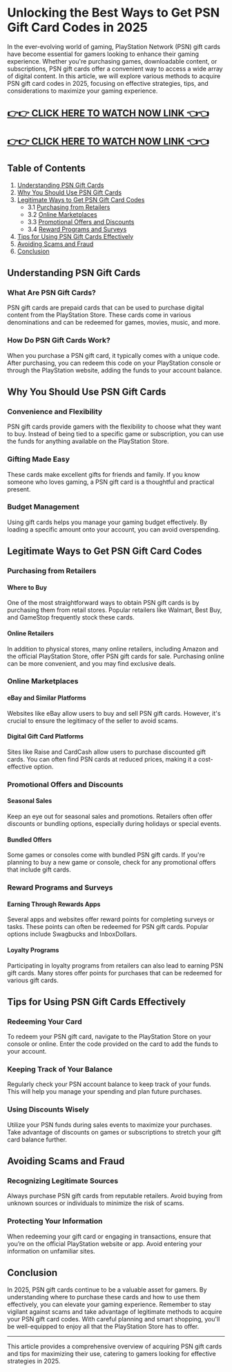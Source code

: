 # Unlocking the Best Ways to Get PSN Gift Card Codes in 2025

In the ever-evolving world of gaming, PlayStation Network (PSN) gift cards have become essential for gamers looking to enhance their gaming experience. Whether you're purchasing games, downloadable content, or subscriptions, PSN gift cards offer a convenient way to access a wide array of digital content. In this article, we will explore various methods to acquire PSN gift card codes in 2025, focusing on effective strategies, tips, and considerations to maximize your gaming experience.

[👉👉 CLICK HERE TO WATCH NOW LINK 👈👈](https://appbitly.com/cuafm)
-
[👉👉 CLICK HERE TO WATCH NOW LINK 👈👈](https://appbitly.com/cuafm)
-


## Table of Contents

1. [Understanding PSN Gift Cards](#understanding-psn-gift-cards)
2. [Why You Should Use PSN Gift Cards](#why-you-should-use-psn-gift-cards)
3. [Legitimate Ways to Get PSN Gift Card Codes](#legitimate-ways-to-get-psn-gift-card-codes)
   - 3.1 [Purchasing from Retailers](#purchasing-from-retailers)
   - 3.2 [Online Marketplaces](#online-marketplaces)
   - 3.3 [Promotional Offers and Discounts](#promotional-offers-and-discounts)
   - 3.4 [Reward Programs and Surveys](#reward-programs-and-surveys)
4. [Tips for Using PSN Gift Cards Effectively](#tips-for-using-psn-gift-cards-effectively)
5. [Avoiding Scams and Fraud](#avoiding-scams-and-fraud)
6. [Conclusion](#conclusion)

## Understanding PSN Gift Cards

### What Are PSN Gift Cards?

PSN gift cards are prepaid cards that can be used to purchase digital content from the PlayStation Store. These cards come in various denominations and can be redeemed for games, movies, music, and more.

### How Do PSN Gift Cards Work?

When you purchase a PSN gift card, it typically comes with a unique code. After purchasing, you can redeem this code on your PlayStation console or through the PlayStation website, adding the funds to your account balance.

## Why You Should Use PSN Gift Cards

### Convenience and Flexibility

PSN gift cards provide gamers with the flexibility to choose what they want to buy. Instead of being tied to a specific game or subscription, you can use the funds for anything available on the PlayStation Store.

### Gifting Made Easy

These cards make excellent gifts for friends and family. If you know someone who loves gaming, a PSN gift card is a thoughtful and practical present.

### Budget Management

Using gift cards helps you manage your gaming budget effectively. By loading a specific amount onto your account, you can avoid overspending.

## Legitimate Ways to Get PSN Gift Card Codes

### Purchasing from Retailers

#### Where to Buy

One of the most straightforward ways to obtain PSN gift cards is by purchasing them from retail stores. Popular retailers like Walmart, Best Buy, and GameStop frequently stock these cards.

#### Online Retailers

In addition to physical stores, many online retailers, including Amazon and the official PlayStation Store, offer PSN gift cards for sale. Purchasing online can be more convenient, and you may find exclusive deals.

### Online Marketplaces

#### eBay and Similar Platforms

Websites like eBay allow users to buy and sell PSN gift cards. However, it's crucial to ensure the legitimacy of the seller to avoid scams.

#### Digital Gift Card Platforms

Sites like Raise and CardCash allow users to purchase discounted gift cards. You can often find PSN cards at reduced prices, making it a cost-effective option.

### Promotional Offers and Discounts

#### Seasonal Sales

Keep an eye out for seasonal sales and promotions. Retailers often offer discounts or bundling options, especially during holidays or special events.

#### Bundled Offers

Some games or consoles come with bundled PSN gift cards. If you're planning to buy a new game or console, check for any promotional offers that include gift cards.

### Reward Programs and Surveys

#### Earning Through Rewards Apps

Several apps and websites offer reward points for completing surveys or tasks. These points can often be redeemed for PSN gift cards. Popular options include Swagbucks and InboxDollars.

#### Loyalty Programs

Participating in loyalty programs from retailers can also lead to earning PSN gift cards. Many stores offer points for purchases that can be redeemed for various gift cards.

## Tips for Using PSN Gift Cards Effectively

### Redeeming Your Card

To redeem your PSN gift card, navigate to the PlayStation Store on your console or online. Enter the code provided on the card to add the funds to your account.

### Keeping Track of Your Balance

Regularly check your PSN account balance to keep track of your funds. This will help you manage your spending and plan future purchases.

### Using Discounts Wisely

Utilize your PSN funds during sales events to maximize your purchases. Take advantage of discounts on games or subscriptions to stretch your gift card balance further.

## Avoiding Scams and Fraud

### Recognizing Legitimate Sources

Always purchase PSN gift cards from reputable retailers. Avoid buying from unknown sources or individuals to minimize the risk of scams.

### Protecting Your Information

When redeeming your gift card or engaging in transactions, ensure that you’re on the official PlayStation website or app. Avoid entering your information on unfamiliar sites.

## Conclusion

In 2025, PSN gift cards continue to be a valuable asset for gamers. By understanding where to purchase these cards and how to use them effectively, you can elevate your gaming experience. Remember to stay vigilant against scams and take advantage of legitimate methods to acquire your PSN gift card codes. With careful planning and smart shopping, you'll be well-equipped to enjoy all that the PlayStation Store has to offer.

--- 

This article provides a comprehensive overview of acquiring PSN gift cards and tips for maximizing their use, catering to gamers looking for effective strategies in 2025.
